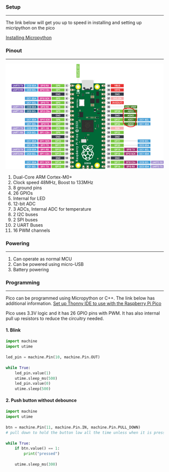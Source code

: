 ### Setup
<hr>
The link below will get you up to speed in installing and setting up micripython on the pico

[Installing Micropython](https://www.raspberrypi.com/documentation/microcontrollers/)

### Pinout
<hr>

![Pinout](./images/pinout.jpg)

1. Dual-Core ARM Cortex-M0+
2. Clock speed 48MHz, Boost to 133MHz
3. 8 ground pins
4. 26 GPIOs
5. Internal for LED
6. 12-bit ADC
7. 3 ADCs, Internal ADC for temperature
8. 2 I2C buses
9. 2 SPI buses
10. 2 UART Buses
11. 16 PWM channels

### Powering
<hr>

1. Can operate as normal MCU 
2. Can be powered using micro-USB  
3. Battery powering

### Programming
<hr>

Pico can be programmed using Micropython or C++. The link below has additional information.
[Set up Thonny IDE to use with the Raspberry Pi Pico](https://projects.raspberrypi.org/en/projects/getting-started-with-the-pico/2)

Pico uses 3.3V logic and it has 26 GPIO pins with PWM. It has also internal pull up resistors to reduce the circuitry needed.

#### 1. Blink 
```python
import machine
import utime

led_pin = machine.Pin(10, machine.Pin.OUT)

while True:
    led_pin.value(1)
    utime.sleep_ms(500)
    led_pin.value(0)
    utime.sleep(500)


```

#### 2. Push button without debounce
```python
import machine
import utime

btn = machine.Pin(11, machine.Pin.IN, machine.Pin.PULL_DOWN)
# pull down to hold the button low all the time unless when it is pressed

while True:
    if btn.value() == 1:
        print("pressed")
        
    utime.sleep_ms(300)

```

